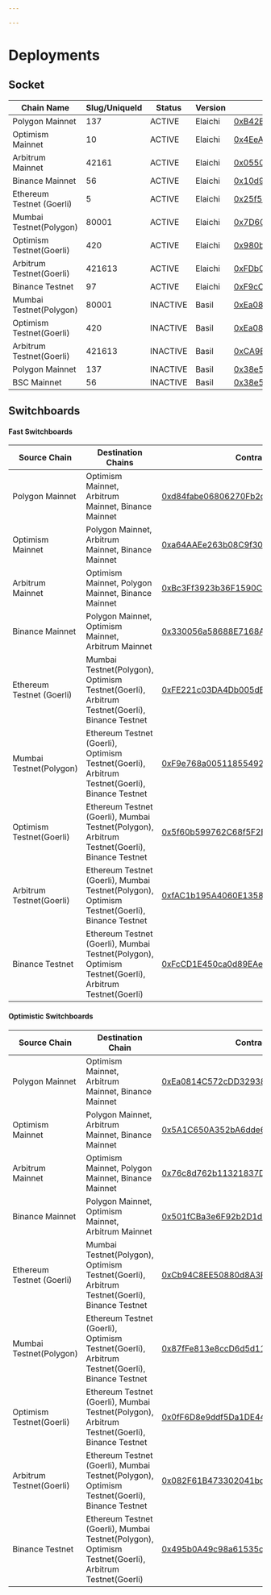 ```yaml
---

---
```


# Deployments

## Socket

| Chain Name               | Slug/UniqueId | Status | Version | Contract Address                                                                                                                                |
| ------------------------ | ------------- | ------ | ------- | ------------------------------------------------------------------------------------------------------------------------------------- |
| Polygon Mainnet          | 137           | ACTIVE | Elaichi   | [0xB42BBBd8f725186BBC74AFF6A5e0f15F1c786db2](https://polygonscan.com/address/0xB42BBBd8f725186BBC74AFF6A5e0f15F1c786db2)              |
| Optimism Mainnet         | 10            | ACTIVE | Elaichi   | [0x4EeA1b973a87CD49C830a43a8F4D8DC0570E144E](https://optimistic.etherscan.io/address/0x4EeA1b973a87CD49C830a43a8F4D8DC0570E144E)              |
| Arbitrum Mainnet         | 42161         | ACTIVE | Elaichi   | [0x05501406bCC171b543db0A2C547b7cB68D9D69E3](https://arbiscan.io/address/0x05501406bCC171b543db0A2C547b7cB68D9D69E3)              |
| Binance Mainnet          | 56            | ACTIVE | Elaichi   | [0x10d9DA6AE85eff6D582A91829f78bde2a3EC2dCC](https://bscscan.com/address/0x10d9DA6AE85eff6D582A91829f78bde2a3EC2dCC)              |
| Ethereum Testnet (Goerli)| 5             | ACTIVE | Elaichi   | [0x25f5FB0dc3d098018CD420e25bE21b3ec535521A](https://goerli.etherscan.io/address/0x25f5FB0dc3d098018CD420e25bE21b3ec535521A)              |
| Mumbai Testnet(Polygon)  | 80001         | ACTIVE | Elaichi   | [0x7D60d965AA4D8a03fE46b65B9fC643EbC0F2F802](https://mumbai.polygonscan.com/address/0x7D60d965AA4D8a03fE46b65B9fC643EbC0F2F802)              |
| Optimism Testnet(Goerli) | 420           | ACTIVE | Elaichi   | [0x980b14bf2154052BF974Fb85163303D678c13837](https://goerli-optimism.etherscan.io/address/0x980b14bf2154052BF974Fb85163303D678c13837)              |
| Arbitrum Testnet(Goerli) | 421613        | ACTIVE | Elaichi   | [0xFDb0F2d15C052CE87DeFF39e092eD5A97C6AeC22](https://goerli.arbiscan.io/address/0xFDb0F2d15C052CE87DeFF39e092eD5A97C6AeC22)              |
| Binance Testnet          | 97            | ACTIVE | Elaichi   | [0xF9cC1fE8F1Ea0C9D32A9f5E089Af9457B2401ECb](https://testnet.bscscan.com/address/0xF9cC1fE8F1Ea0C9D32A9f5E089Af9457B2401ECb)      |
| Mumbai Testnet(Polygon)  | 80001         | INACTIVE | Basil   | [0xEa0814C572cDD329380ddf345463E3fb7E342a93](https://mumbai.polygonscan.com/address/0xEa0814C572cDD329380ddf345463E3fb7E342a93)       |
| Optimism Testnet(Goerli) | 420           | INACTIVE | Basil   | [0xEa0814C572cDD329380ddf345463E3fb7E342a93](https://goerli-optimism.etherscan.io/address/0x6F1912DC9631E8aFC89e7D95Afd7e467845FF6F2) |
| Arbitrum Testnet(Goerli) | 421613        | INACTIVE | Basil   | [0xCA9Ea302739796C223a2D6B95efB9c0Cf9E9D468](https://goerli.arbiscan.io/address/0xCA9Ea302739796C223a2D6B95efB9c0Cf9E9D468)           |
| Polygon Mainnet          | 137           | INACTIVE | Basil   | [0x38e55351Dc02320A555b137e559D71f213694c15](https://polygonscan.com/address/0x38e55351Dc02320A555b137e559D71f213694c15)              |
| BSC Mainnet              | 56            | INACTIVE | Basil   | [0x38e55351Dc02320A555b137e559D71f213694c15](https://bscscan.com/address/0x38e55351Dc02320A555b137e559D71f213694c15)                  |

## Switchboards

#### Fast Switchboards
| Source Chain             |                  Destination Chains                   |  Contract Address                                                                                                            |
| ------------------------ | ----------------------------------------------------- |  --------------------------------------------------------------------------------------------------------------------------- |
| Polygon Mainnet          |  Optimism Mainnet, Arbitrum Mainnet, Binance Mainnet  | [0xd84fabe06806270Fb2dDFC2255102206e3B36865](https://polygonscan.com/address/0xd84fabe06806270Fb2dDFC2255102206e3B36865)     |
| Optimism Mainnet         |  Polygon Mainnet, Arbitrum Mainnet, Binance Mainnet   | [0xa64AAEe263b08C9f30097686C1CD3aBE5d2890A6](https://optimistic.etherscan.io/address/0xa64AAEe263b08C9f30097686C1CD3aBE5d2890A6)         |
| Arbitrum Mainnet         |  Optimism Mainnet, Polygon Mainnet, Binance Mainnet   | [0xBc3Ff3923b36F1590C16363b09c4759654d7B6d4](https://arbiscan.io/address/0xBc3Ff3923b36F1590C16363b09c4759654d7B6d4)     |
| Binance Mainnet          |  Polygon Mainnet, Optimism Mainnet, Arbitrum Mainnet  | [0x330056a58688E7168AE3FeA1e2Edd48708e5c231](https://bscscan.com/address/0x330056a58688E7168AE3FeA1e2Edd48708e5c231)         |
| Ethereum Testnet (Goerli)|  Mumbai Testnet(Polygon), Optimism Testnet(Goerli), Arbitrum Testnet(Goerli), Binance Testnet | [0xFE221c03DA4Db005dE5055a8696A07DDFa47951d](https://goerli.etherscan.io/address/0xFE221c03DA4Db005dE5055a8696A07DDFa47951d)     |
| Mumbai Testnet(Polygon)  |  Ethereum Testnet (Goerli), Optimism Testnet(Goerli), Arbitrum Testnet(Goerli), Binance Testnet   | [0xF9e768a005118554925111514FCa1c1a1B1076f2](https://mumbai.polygonscan.com/address/0xF9e768a005118554925111514FCa1c1a1B1076f2)         |
| Optimism Testnet(Goerli) |  Ethereum Testnet (Goerli), Mumbai Testnet(Polygon), Arbitrum Testnet(Goerli), Binance Testnet  | [0x5f60b599762C68f5F2E274e12C8fE6B8210550Db](https://goerli-optimism.etherscan.io/address/0x5f60b599762C68f5F2E274e12C8fE6B8210550Db)     |
| Arbitrum Testnet(Goerli) |  Ethereum Testnet (Goerli), Mumbai Testnet(Polygon), Optimism Testnet(Goerli), Binance Testnet   | [0xfAC1b195A4060E1358e6CC2Cb8D90B7bD70fF2AF](https://goerli.arbiscan.io/address/0xfAC1b195A4060E1358e6CC2Cb8D90B7bD70fF2AF)         |
| Binance Testnet          |  Ethereum Testnet (Goerli), Mumbai Testnet(Polygon), Optimism Testnet(Goerli), Arbitrum Testnet(Goerli)   | [0xFcCD1E450ca0d89EAe8B676B74225d0D6549762f](https://testnet.bscscan.com/address/0xFcCD1E450ca0d89EAe8B676B74225d0D6549762f)         |

#### Optimistic Switchboards
| Source Chain             | Destination Chain |  Contract Address                                                                                                            |
| ------------------------ | ----------------- |  --------------------------------------------------------------------------------------------------------------------------- |
| Polygon Mainnet          |  Optimism Mainnet, Arbitrum Mainnet, Binance Mainnet  | [0xEa0814C572cDD329380ddf345463E3fb7E342a93](https://polygonscan.com/address/0xEa0814C572cDD329380ddf345463E3fb7E342a93)     |
| Optimism Mainnet         |  Polygon Mainnet, Arbitrum Mainnet, Binance Mainnet   | [0x5A1C650A352bA6dde6a176df9868335E7cc4FC98](https://optimistic.etherscan.io/address/0x5A1C650A352bA6dde6a176df9868335E7cc4FC98)         |
| Arbitrum Mainnet         |  Optimism Mainnet, Polygon Mainnet, Binance Mainnet   | [0x76c8d762b11321837D4A2Fa1Fd19651Ca365F0BE](https://arbiscan.io/address/0x76c8d762b11321837D4A2Fa1Fd19651Ca365F0BE)     |
| Binance Mainnet          |  Polygon Mainnet, Optimism Mainnet, Arbitrum Mainnet  | [0x501fCBa3e6F92b2D1d89038FeD56EdacaaF5f7c2](https://bscscan.com/address/0x501fCBa3e6F92b2D1d89038FeD56EdacaaF5f7c2)         |
| Ethereum Testnet (Goerli)|  Mumbai Testnet(Polygon), Optimism Testnet(Goerli), Arbitrum Testnet(Goerli), Binance Testnet | [0xCb94C8EE50880d8A3F8CbdcA04dCb7632Bf2C64F](https://goerli.etherscan.io/address/0xCb94C8EE50880d8A3F8CbdcA04dCb7632Bf2C64F)     |
| Mumbai Testnet(Polygon)  |  Ethereum Testnet (Goerli), Optimism Testnet(Goerli), Arbitrum Testnet(Goerli), Binance Testnet   | [0x87fFe813e8ccD6d5d11279E9D21eA527E213561E](https://mumbai.polygonscan.com/address/0x87fFe813e8ccD6d5d11279E9D21eA527E213561E)         |
| Optimism Testnet(Goerli) |  Ethereum Testnet (Goerli), Mumbai Testnet(Polygon), Arbitrum Testnet(Goerli), Binance Testnet  | [0x0fF6D8e9ddf5Da1DE44dD40AF65cDAf2827A445c](https://goerli-optimism.etherscan.io/address/0x0fF6D8e9ddf5Da1DE44dD40AF65cDAf2827A445c)     |
| Arbitrum Testnet(Goerli) |  Ethereum Testnet (Goerli), Mumbai Testnet(Polygon), Optimism Testnet(Goerli), Binance Testnet   | [0x082F61B473302041bcC26c9d9408d84F3cB2CDaA](https://goerli.arbiscan.io/address/0x082F61B473302041bcC26c9d9408d84F3cB2CDaA)         |
| Binance Testnet          |  Ethereum Testnet (Goerli), Mumbai Testnet(Polygon), Optimism Testnet(Goerli), Arbitrum Testnet(Goerli)   | [0x495b0A49c98a61535c381B7729d3485bc02aC89D](https://testnet.bscscan.com/address/0x495b0A49c98a61535c381B7729d3485bc02aC89D)         |

